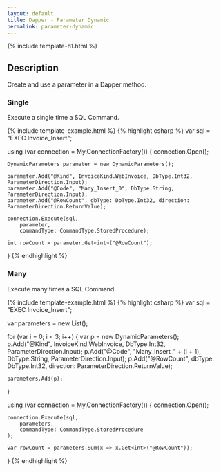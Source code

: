 ```yaml
---
layout: default
title: Dapper - Parameter Dynamic 
permalink: parameter-dynamic
---
```


{% include template-h1.html %}

## Description
Create and use a parameter in a Dapper method.

### Single
Execute a single time a SQL Command.

{% include template-example.html %} {% highlight csharp %}
var sql = "EXEC Invoice_Insert";

using (var connection = My.ConnectionFactory())
{
	connection.Open();

	DynamicParameters parameter = new DynamicParameters();

	parameter.Add("@Kind", InvoiceKind.WebInvoice, DbType.Int32, ParameterDirection.Input);
	parameter.Add("@Code", "Many_Insert_0", DbType.String, ParameterDirection.Input);
	parameter.Add("@RowCount", dbType: DbType.Int32, direction: ParameterDirection.ReturnValue);

	connection.Execute(sql,
		parameter,
		commandType: CommandType.StoredProcedure);

	int rowCount = parameter.Get<int>("@RowCount");
}
{% endhighlight %}

### Many
Execute many times a SQL Command

{% include template-example.html %} {% highlight csharp %}
var sql = "EXEC Invoice_Insert";

var parameters = new List<DynamicParameters>();

for (var i = 0; i < 3; i++)
{
	var p = new DynamicParameters();
	p.Add("@Kind", InvoiceKind.WebInvoice, DbType.Int32, ParameterDirection.Input);
	p.Add("@Code", "Many_Insert_" + (i + 1), DbType.String, ParameterDirection.Input);
	p.Add("@RowCount", dbType: DbType.Int32, direction: ParameterDirection.ReturnValue);

	parameters.Add(p);
}

using (var connection = My.ConnectionFactory())
{
	connection.Open();

	connection.Execute(sql,
		parameters,
		commandType: CommandType.StoredProcedure
	);

	var rowCount = parameters.Sum(x => x.Get<int>("@RowCount"));
}
{% endhighlight %}
